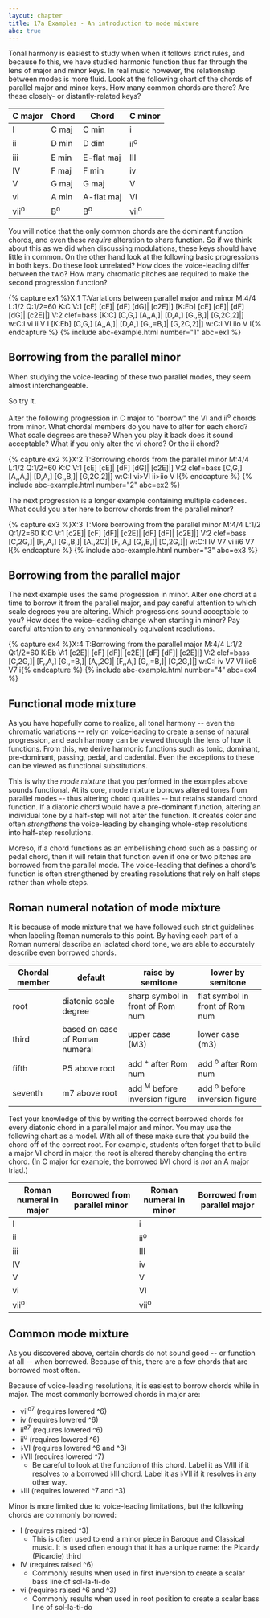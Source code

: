 ```yaml
---
layout: chapter
title: 17a Examples - An introduction to mode mixture
abc: true
---
```


Tonal harmony is easiest to study when when it follows strict rules, and because fo this, we have studied harmonic function thus far through the lens of major and minor keys. In real music however, the relationship between modes is more fluid. Look at the following chart of the chords of parallel major and minor keys. How many common chords are there? Are these closely- or distantly-related keys?

C major | Chord | Chord | C minor
 --- | --- | --- | ---
 I | C maj | C min | i
 ii | D min | D dim | ii<sup>o</sup>
 iii | E min | E-flat maj | III
 IV | F maj | F min | iv
 V | G maj | G maj | V
 vi | A min | A-flat maj | VI
 vii<sup>o</sup> | B<sup>o</sup> | B<sup>o</sup> | vii<sup>o</sup>

You will notice that the only common chords are the dominant function chords, and even these *require* alteration to share function. So if we think about this as we did when discussing modulations, these keys should have little in common. On the other hand look at the following basic progressions in both keys. Do these look unrelated? How does the voice-leading differ between the two? How many chromatic pitches are required to make the second progression function?

{% capture ex1 %}X:1
T:Variations between parallel major and minor
M:4/4
L:1/2
Q:1/2=60
K:C
V:1
[cE] [cE]| [dF] [dG]| [c2E]|]
[K:Eb] [cE] [cE]| [dF] [dG]| [c2E]|]
V:2 clef=bass
[K:C] [C,G,] [A,,A,]| [D,A,] [G,,B,]| [G,2C,2]|]
w:C:I vi ii V I
[K:Eb] [C,G,] [A,,A,]| [D,A,] [G,,=B,]| [G,2C,2]|]
w:C:I VI iio V I{% endcapture %}
{% include abc-example.html number="1" abc=ex1 %}

## Borrowing from the parallel minor

When studying the voice-leading of these two parallel modes, they seem almost interchangeable.

So try it.

Alter the following progression in C major to "borrow" the VI and ii<sup>o</sup> chords from minor. What chordal members do you have to alter for each chord? What scale degrees are these? When you play it back does it sound acceptable? What if you only alter the vi chord? Or the ii chord?

{% capture ex2 %}X:2
T:Borrowing chords from the parallel minor
M:4/4
L:1/2
Q:1/2=60
K:C
V:1
[cE] [cE]| [dF] [dG]| [c2E]|]
V:2 clef=bass
[C,G,] [A,,A,]| [D,A,] [G,,B,]| [G,2C,2]|]
w:C:I vi>VI ii>iio V I{% endcapture %}
{% include abc-example.html number="2" abc=ex2 %}

The next progression is a longer example containing multiple cadences. What could you alter here to borrow chords from the parallel minor?

{% capture ex3 %}X:3
T:More borrowing from the parallel minor
M:4/4
L:1/2
Q:1/2=60
K:C
V:1
[c2E]| [cF] [dF]| [c2E]| [dF] [dF]| [c2E]|]
V:2 clef=bass
[C,2G,]| [F,,A,] [G,,B,]| [A,,2C]| [F,,A,] [G,,B,]| [C,2G,]|]
w:C:I IV V7 vi ii6 V7 I{% endcapture %}
{% include abc-example.html number="3" abc=ex3 %}

## Borrowing from the parallel major

The next example uses the same progression in minor. Alter one chord at a time to borrow it from the parallel major, and pay careful attention to which scale degrees you are altering. Which progressions sound acceptable to you? How does the voice-leading change when starting in minor? Pay careful attention to any enharmonically equivalent resolutions.

{% capture ex4 %}X:4
T:Borrowing from the parallel major
M:4/4
L:1/2
Q:1/2=60
K:Eb
V:1
[c2E]| [cF] [dF]| [c2E]| [dF] [dF]| [c2E]|]
V:2 clef=bass
[C,2G,]| [F,,A,] [G,,=B,]| [A,,2C]| [F,,A,] [G,,=B,]| [C,2G,]|]
w:C:I iv V7 VI iio6 V7 i{% endcapture %}
{% include abc-example.html number="4" abc=ex4 %}

## Functional mode mixture

As you have hopefully come to realize, all tonal harmony -- even the chromatic variations -- rely on voice-leading to create a sense of natural progression, and each harmony can be viewed through the lens of how it functions. From this, we derive harmonic functions such as tonic, dominant, pre-dominant, passing, pedal, and cadential. Even the exceptions to these can be viewed as functional substitutions. 

This is why the *mode mixture* that you performed in the examples above sounds functional. At its core, mode mixture borrows altered tones from parallel modes -- thus altering chord qualities -- but retains standard chord function. If a diatonic chord would have a pre-dominant function, altering an individual tone by a half-step will not alter the function. It creates color and often *strengthens* the voice-leading by changing whole-step resolutions into half-step resolutions.

Moreso, if a chord functions as an embellishing chord such as a passing or pedal chord, then it will retain that function even if one or two pitches are borrowed from the parallel mode. The voice-leading that defines a chord's function is often strengthened by creating resolutions that rely on half steps rather than whole steps.

## Roman numeral notation of mode mixture

It is because of mode mixture that we have followed such strict guidelines when labeling Roman numerals to this point. By having each part of a Roman numeral describe an isolated chord tone, we are able to accurately describe even borrowed chords.

Chordal member | default | raise by semitone | lower by semitone
 --- | --- | --- | ---
 root | diatonic scale degree | sharp symbol in front of Rom num | flat symbol in front of Rom num
 third | based on case of Roman numeral | upper case (M3) | lower case (m3)
 fifth | P5 above root | add <sup>+</sup> after Rom num | add <sup>o</sup> after Rom num
 seventh | m7 above root | add <sup>M</sup> before inversion figure | add <sup>o</sup> before inversion figure

Test your knowledge of this by writing the correct borrowed chords for every diatonic chord in a parallel major and minor. You may use the following chart as a model. With all of these make sure that you build the chord off of the correct root. For example, students often forget that to build a major VI chord in major, the root is altered thereby changing the entire chord. (In C major for example, the borrowed bVI chord is *not* an A major triad.)

Roman numeral in major | Borrowed from parallel minor | Roman numeral in minor | Borrowed from parallel major
 --- | --- | --- | ---
 I || i |
 ii || ii<sup>o</sup> |
 iii || III |
 IV || iv |
 V || V |
 vi || VI |
 vii<sup>o</sup> || vii<sup>o</sup> |

## Common mode mixture

As you discovered above, certain chords do not sound good -- or function at all -- when borrowed. Because of this, there are a few chords that are borrowed most often.

Because of voice-leading resolutions, it is easiest to borrow chords while in major. The most commonly borrowed chords in major are:
- vii<sup>o7</sup> (requires lowered ^6)
- iv (requires lowered ^6)
- ii<sup>&oslash;7</sup> (requires lowered ^6) 
- ii<sup>o</sup> (requires lowered ^6)
- &flat;VI (requires lowered ^6 and ^3)
- &flat;VII (requires lowered ^7)
    - Be careful to look at the function of this chord. Label it as V/III if it resolves to a borrowed &flat;III chord. Label it as &flat;VII if it resolves in any other way.
- &flat;III (requires lowered ^7 and ^3)

Minor is more limited due to voice-leading limitations, but the following chords are commonly borrowed:
- I (requires raised ^3)
    - This is often used to end a minor piece in Baroque and Classical music. It is used often enough that it has a unique name: the Picardy (Picardie) third
- IV (requires raised ^6)
    - Commonly results when used in first inversion to create a scalar bass line of sol-la-ti-do
- vi (requires raised ^6 and ^3)
    - Commonly results when used in root position to create a scalar bass line of sol-la-ti-do
